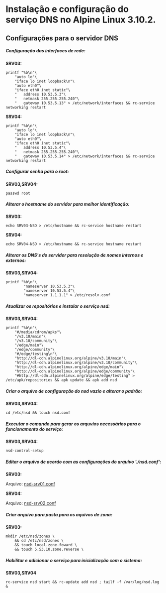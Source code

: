 
# Instalação e configuração do serviço DNS no Alpine Linux 3.10.2.
## Configurações para o servidor DNS

##### Configuração das interfaces de rede:

**SRV03:**

    printf "%b\n"\
        "auto lo"\
        "iface lo inet loopback\n"\
        "auto eth0"\
        "iface eth0 inet static"\
        "   address 10.53.5.3"\
        "   netmask 255.255.255.240"\
        "   gateway 10.53.5.13" > /etc/network/interfaces && rc-service networking restart
        
**SRV04:**

    printf "%b\n"\
        "auto lo"\
        "iface lo inet loopback\n"\
        "auto eth0"\
        "iface eth0 inet static"\
        "   address 10.53.5.4"\
        "   netmask 255.255.255.240"\
        "   gateway 10.53.5.14" > /etc/network/interfaces && rc-service networking restart

##### Configurar senha para o root:

**SRV03,SRV04:**

    passwd root

##### Alterar o hostname do servidor para melhor identificação:

**SRV03:**

    echo SRV03-NSD > /etc/hostname && rc-service hostname restart

**SRV04:**
    
    echo SRV04-NSD > /etc/hostname && rc-service hostname restart

##### Alterar os DNS's do servidor para resolução de nomes internos e externos:

**SRV03,SRV04:**

    printf "%b\n"\
            "nameserver 10.53.5.3"\
            "nameserver 10.53.5.4"\
            "nameserver 1.1.1.1" > /etc/resolv.conf


    
##### Atualizar os repositórios e instalar o serviço nsd:

**SRV03,SRV04:**

    printf "%b\n"\
        "#/media/cdrom/apks"\
        "/v3.10/main"\
        "/v3.10/community"\
        "/edge/main"\
        "/edge/community"\
        "#/edge/testing\n"\
        "http://dl-cdn.alpinelinux.org/alpine/v3.10/main"\
        "http://dl-cdn.alpinelinux.org/alpine/v3.10/community"\
        "http://dl-cdn.alpinelinux.org/alpine/edge/main"\
        "http://dl-cdn.alpinelinux.org/alpine/edge/community"\
        "#http://dl-cdn.alpinelinux.org/alpine/edge/testing" > /etc/apk/repositories && apk update && apk add nsd

##### Criar o arquivo de configuração do nsd vazio e alterar o padrão:

**SRV03,SRV04:**

    cd /etc/nsd && touch nsd.conf

##### Executar o comando para gerar os arquvios necessários para o funcionamento do serviço:

**SRV03,SRV04:**

    nsd-control-setup

##### Editar o arquivo de acordo com as configurações do arquivo './nsd.conf':

**SRV03:**

Arquivo: [nsd-srv01.conf](https://github.com/s0berano/TCC_IFMT/tree/master/Serviços/DNS/nsd-srv03.conf)

**SRV04:**

Arquivo: [nsd-srv02.conf](https://github.com/s0berano/TCC_IFMT/tree/master/Serviços/DNS/nsd-srv04.conf)

##### Criar arquivo para pasta para os aquivos de zona:

**SRV03:**

    mkdir /etc/nsd/zones \
        && cd /etc/nsd/zones \
        && touch local.zone.foward \
        && touch 5.53.10.zone.reverse \

##### Habilitar e adicionar o serviço para inicialização com o sistema:

**SRV03,SRV04**

    rc-service nsd start && rc-update add nsd ; tailf -f /var/log/nsd.log &


        
